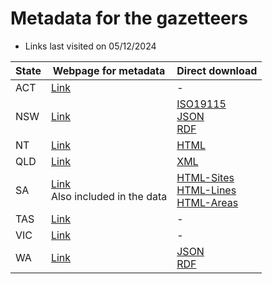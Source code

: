 # Metadata for the gazetteers

- Links last visited on 05/12/2024

| State | Webpage for metadata                                                                                                       | Direct download                                                                                                                                                                                                                                                                             |
| ----- | -------------------------------------------------------------------------------------------------------------------------- | ------------------------------------------------------------------------------------------------------------------------------------------------------------------------------------------------------------------------------------------------------------------------------------------- |
| ACT   | [Link](https://www.data.act.gov.au/dataset/ACT-Feature-Names/kpm6-igvw/about_data)                                         | -                                                                                                                                                                                                                                                                                           |
| NSW   | [Link](https://data.nsw.gov.au/data/dataset/geographical-name-register-of-nsw)                                             | [ISO19115](https://data.nsw.gov.au/data/dataset/903aeedd-386f-478c-8582-b6e11a672b16/gmd)<br>[JSON](https://data.nsw.gov.au/data/api/3/action/package_show?id=903aeedd-386f-478c-8582-b6e11a672b16)<br>[RDF](https://data.nsw.gov.au/data/dataset/903aeedd-386f-478c-8582-b6e11a672b16.rdf) |
| NT    | [Link](https://www.ntlis.nt.gov.au/metadata/export_data?metadata_id=2DBCB7711FB306B6E040CD9B0F274EFE&type=html)            | [HTML](https://www.ntlis.nt.gov.au/metadata/export_data?metadata_id=2DBCB7711FB306B6E040CD9B0F274EFE&type=html)                                                                                                                                                                             |
| QLD   | [Link](https://www.data.qld.gov.au/dataset/place-names-gazetteer-queensland/resource/ddbaa459-6630-4d89-8221-0fd8da7df39a) | [XML](https://www.data.qld.gov.au/dataset/96e6b276-7bb2-431c-9ac3-c49a27e5879e/resource/ddbaa459-6630-4d89-8221-0fd8da7df39a/archive/document)                                                                                                                                              |
| SA    | [Link](https://data.sa.gov.au/data/dataset/gazetteer)<br>Also included in the data                                         | [HTML-Sites](https://www.location.sa.gov.au/lms/Reports/ReportMetadata.aspx?p_no=755&pu=y)<br>[HTML-Lines](https://www.location.sa.gov.au/lms/Reports/ReportMetadata.aspx?p_no=806&pu=y)<br>[HTML-Areas](https://www.location.sa.gov.au/lms/Reports/ReportMetadata.aspx?p_no=835&pu=y)      |
| TAS   | [Link](https://data.thelist.tas.gov.au/datagn/srv/eng/main.home?uuid=d193cd7a-d93a-4ca8-a0a3-670929ad247a)                 | -                                                                                                                                                                                                                                                                                           |
| VIC   | [Link](https://metashare.maps.vic.gov.au/geonetwork/srv/eng/catalog.search#/metadata/b236fd06-a7fc-5ced-8b98-1f022a329b11) | -                                                                                                                                                                                                                                                                                           |
| WA    | [Link](https://catalogue.data.wa.gov.au/dataset/geographic-names-geonoma)                                                  | [JSON](https://catalogue.data.wa.gov.au/api/3/action/package_show?id=b8f44a94-430b-4fe3-baa1-0aab3685d137)<br>[RDF](https://catalogue.data.wa.gov.au/dataset/b8f44a94-430b-4fe3-baa1-0aab3685d137.rdf)                                                                                      |
